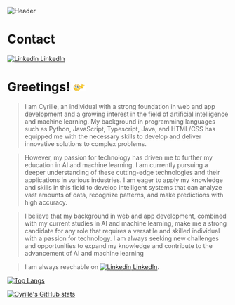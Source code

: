 ![Header](https://user-images.githubusercontent.com/56865654/217626459-79fc43c0-040a-4191-a922-f2adb937b5a6.JPG)


# Contact
[![Linkedin](https://i.stack.imgur.com/gVE0j.png) LinkedIn](https://www.linkedin.com/in/cyrille-ngide-kolle/)


# Greetings! <img src="https://github.com/CyrilleKolle/CyrilleKolle/blob/main/tenor.gif" width="30px">

>I am Cyrille, an individual with a strong foundation in web and app development and a growing interest in the field of artificial intelligence and machine learning. My background in programming languages such as Python, JavaScript, Typescript, Java, and HTML/CSS has equipped me with the necessary skills to develop and deliver innovative solutions to complex problems.

> However, my passion for technology has driven me to further my education in AI and machine learning. I am currently pursuing a deeper understanding of these cutting-edge technologies and their applications in various industries. I am eager to apply my knowledge and skills in this field to develop intelligent systems that can analyze vast amounts of data, recognize patterns, and make predictions with high accuracy.

> I believe that my background in web and app development, combined with my current studies in AI and machine learning, make me a strong candidate for any role that requires a versatile and skilled individual with a passion for technology. I am always seeking new challenges and opportunities to expand my knowledge and contribute to the advancement of AI and machine learning

>I am always reachable on [![Linkedin](https://i.stack.imgur.com/gVE0j.png) LinkedIn](https://www.linkedin.com/in/cyrille-ngide-kolle/).

[![Top Langs](https://github-readme-stats.vercel.app/api/top-langs/?username=CyrilleKolle)](https://github.com/CyrilleKolle/github-readme-stats)

[![Cyrille's GitHub stats](https://github-readme-stats.vercel.app/api?username=CyrilleKolle&count_private=true&show_icons=true&theme=tokyonight)](https://github.com/CyrilleKolle/github-readme-stats)
